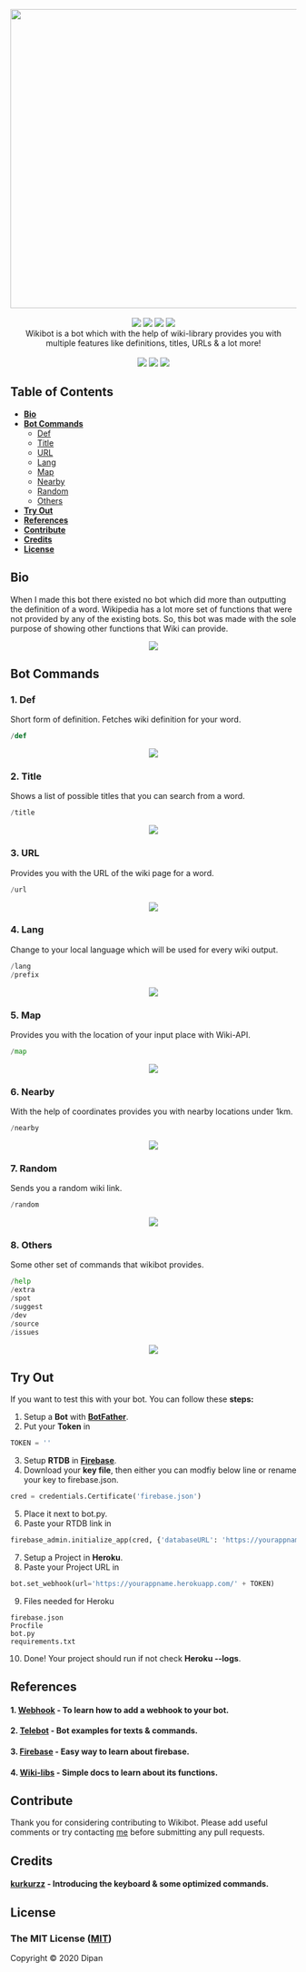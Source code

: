 <p align="center">
<a href="https://github.com/themagicalmammal/WikiBot"><img src="https://github.com/themagicalmammal/WikiBot/blob/master/Resources/logo.gif" width='527'/></a> 
<br /><br />
<a href="https://github.com/themagicalmammal/WikiBot/blob/master/LICENSE"><img src="https://img.shields.io/badge/license-MIT-blueviolet"/></a>
<a href="https://www.python.org/"><img src="https://img.shields.io/badge/python-3-blueviolet.svg"/></a>
<a href="https://github.com/themagicalmammal/WikiBot/pulls"><img src="https://img.shields.io/badge/contributions-welcome-blueviolet.svg"/></a>
<a href="https://telegram.me/themagicalmammal"><img src="https://img.shields.io/badge/chat-on Telegram-blueviolet.svg"/></a>
<br />
Wikibot is a bot which with the help of wiki-library provides you with multiple features like definitions, titles, URLs & a lot more!
<br /> <br />
<a href="https://flask.palletsprojects.com/en/1.1.x/"><img src="https://img.shields.io/badge/flask%20-%23000.svg?&style=for-the-badge&logo=flask&logoColor=white"/></a>
<a href="https://id.heroku.com/login"><img src="https://img.shields.io/badge/heroku%20-%23430098.svg?&style=for-the-badge&logo=heroku&logoColor=white"/></a>
<a href="https://firebase.google.com/"><img src="https://img.shields.io/badge/firebase%20-%23039BE5.svg?&style=for-the-badge&logo=firebase"/></a>
</p>

## Table of Contents

* **[Bio](https://github.com/themagicalmammal/Wikibot#bio)**
* **[Bot Commands](https://github.com/themagicalmammal/Wikibot#bot-commands)**
  * [Def](https://github.com/themagicalmammal/Wikibot#1-def)
  * [Title](https://github.com/themagicalmammal/Wikibot#2-title)
  * [URL](https://github.com/themagicalmammal/Wikibot#3-url)
  * [Lang](https://github.com/themagicalmammal/Wikibot#4-lang)
  * [Map](https://github.com/themagicalmammal/Wikibot#5-map)
  * [Nearby](https://github.com/themagicalmammal/Wikibot#6-nearby)
  * [Random](https://github.com/themagicalmammal/Wikibot#7-random)
  * [Others](https://github.com/themagicalmammal/Wikibot#8-others)
* **[Try Out](https://github.com/themagicalmammal/Wikibot#try-out)**
* **[References](https://github.com/themagicalmammal/Wikibot#references)**
* **[Contribute](https://github.com/themagicalmammal/Wikibot#contribute)**
* **[Credits](https://github.com/themagicalmammal/Wikibot#credits)**
* **[License](https://github.com/themagicalmammal/Wikibot#license)**

## Bio
When I made this bot there existed no bot which did more than outputting the definition of a word. Wikipedia has a lot more set of functions that were not provided by any of the existing bots. So, this bot was made with the sole purpose of showing other functions that Wiki can provide. <br />
<p align="center">
<a href="https://telegram.me/pro_wikibot"><img src="https://github.com/themagicalmammal/WikiBot/blob/master/References/info.png"/></a>
</p>

## Bot Commands

### 1. Def
Short form of definition. Fetches wiki definition for your word.
```python
/def
```
<p align="center">
<a><img src="https://github.com/themagicalmammal/WikiBot/blob/master/References/def.gif"/></a>
</p>

### 2. Title
Shows a list of possible titles that you can search from a word.
```python
/title
```
<p align="center">
<a><img src="https://github.com/themagicalmammal/WikiBot/blob/master/References/title.gif"/></a>
</p>

### 3. URL
Provides you with the URL of the wiki page for a word.
```python
/url
```
<p align="center">
<a><img src="https://github.com/themagicalmammal/WikiBot/blob/master/References/url.gif"/></a>
</p>

### 4. Lang
Change to your local language which will be used for every wiki output.
```python
/lang
/prefix
```
<p align="center">
<a><img src="https://github.com/themagicalmammal/WikiBot/blob/master/References/lang.gif"/></a>
</p>

### 5. Map
Provides you with the location of your input place with Wiki-API.
```python
/map
```
<p align="center">
<a><img src="https://github.com/themagicalmammal/WikiBot/blob/master/References/map.gif"/></a>
</p>

### 6. Nearby
With the help of coordinates provides you with nearby locations under 1km.
```python
/nearby
```
<p align="center">
<a><img src="https://github.com/themagicalmammal/WikiBot/blob/master/References/nearby.gif"/></a>
</p>

### 7. Random
Sends you a random wiki link.
```python
/random
```
<p align="center">
<a><img src="https://github.com/themagicalmammal/WikiBot/blob/master/References/random.gif"/></a>
</p>

### 8. Others
Some other set of commands that wikibot provides.
```python
/help
/extra
/spot
/suggest
/dev
/source
/issues
```
<p align="center">
<a><img src="https://github.com/themagicalmammal/WikiBot/blob/master/References/other.gif"/></a>
</p>

## Try Out
If you want to test this with your bot. You can follow these **steps:**
1. Setup a **Bot** with **[BotFather](https://t.me/botfather)**.
2. Put your **Token** in
```python
TOKEN = ''
```
3. Setup **RTDB** in **[Firebase](https://firebase.google.com/)**.
4. Download your **key file**, then either you can modfiy below line or rename your key to firebase.json.
```python
cred = credentials.Certificate('firebase.json')
```
5. Place it next to bot.py.
6. Paste your RTDB link in 
```python
firebase_admin.initialize_app(cred, {'databaseURL': 'https://yourappname-user-default-rtdb.firebaseio.com/'})
```
7. Setup a Project in **Heroku**.
8. Paste your Project URL in
```python
bot.set_webhook(url='https://yourappname.herokuapp.com/' + TOKEN)
```
9. Files needed for Heroku
```heroku
firebase.json
Procfile
bot.py
requirements.txt
```
10. Done! Your project should run if not check **Heroku --logs**.

## References
#### 1. [Webhook](https://github.com/eternnoir/pyTelegramBotAPI/tree/master/examples/webhook_examples) - To learn how to add a webhook to your bot.
#### 2. [Telebot](https://github.com/eternnoir/pyTelegramBotAPI/tree/master/examples) - Bot examples for texts & commands.
#### 3. [Firebase](https://www.youtube.com/watch?v=EiddkXBK0-o) - Easy way to learn about firebase.
#### 4. [Wiki-libs](https://wikipedia.readthedocs.io/en/latest/) - Simple docs to learn about its functions.

## Contribute
Thank you for considering contributing to Wikibot. Please add useful comments or try contacting [me](https://telegram.me/themagicalmammal) before submitting any pull requests.

## Credits
#### [kurkurzz](https://github.com/kurkurzz) - Introducing the keyboard & some optimized commands.

## License
### The MIT License ([MIT](https://github.com/themagicalmammal/Wikibot/blob/master/LICENSE))
Copyright © 2020 Dipan
